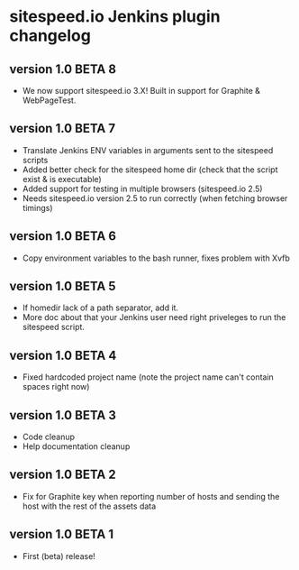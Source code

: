 # sitespeed.io Jenkins plugin changelog

version 1.0 BETA 8
----------------------
* We now support sitespeed.io 3.X! Built in support for Graphite & WebPageTest.


version 1.0 BETA 7
----------------------
* Translate Jenkins ENV variables in arguments sent to the sitespeed scripts
* Added better check for the sitespeed home dir (check that the script exist & is executable)
* Added support for testing in multiple browsers (sitespeed.io 2.5)  
* Needs sitespeed.io version 2.5 to run correctly (when fetching browser timings)

version 1.0 BETA 6
----------------------
* Copy environment variables to the bash runner, fixes problem with Xvfb

version 1.0 BETA 5
----------------------
* If homedir lack of a path separator, add it.
* More doc about that your Jenkins user need right priveleges to run the sitespeed script.

version 1.0 BETA 4
----------------------
* Fixed hardcoded project name (note the project name can't contain spaces right now)

version 1.0 BETA 3
----------------------
* Code cleanup
* Help documentation cleanup

version 1.0 BETA 2 
----------------------
* Fix for Graphite key when reporting number of hosts and sending the host with the rest of the assets data

version 1.0 BETA 1 
------------------------
* First (beta) release!
